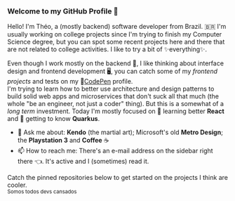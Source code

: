 ### Welcome to my GitHub Profile 👋

Hello! I'm Théo, a (mostly backend) software developer from Brazil. 🇧🇷
I'm usually working on college projects since I'm trying to finish my Computer Science degree, but you can spot some recent projects here and there that are not related to college activities. I like to try a bit of ✨everything✨.

Even though I work mostly on the backend 🧮, I like thinking about interface design and frontend development 🖥️, you can catch some of my _frontend projects_ and tests on my 🔗[CodePen](https://codepen.io/lightthe) profile.  
I'm trying to learn how to better use architecture and design patterns to build solid web apps and microservices that don't suck all that much (the whole "be an engineer, not just a coder" thing). But this is a somewhat of a _long term_ investment. Today I'm mostly focused on 🌱 learning better **React** and 👀 getting to know **Quarkus**.

- 💬 Ask me about: **Kendo** (the martial art); Microsoft's old **Metro Design**; the **Playstation 3** and **Coffee** ☕
- 📫 How to reach me: There's an e-mail address on the sidebar right there 👈. It's active and I (sometimes) read it.

Catch the pinned repositories below to get started on the projects I think are cooler.  
<sup>Somos todos devs cansados</sup>

<!--
**LightThe/LightThe** is a ✨ _special_ ✨ repository because its `README.md` (this file) appears on your GitHub profile.

Here are some ideas to get you started:

- 🔭 I’m currently working on ...
- 🌱 I’m currently learning ...
- 👯 I’m looking to collaborate on ...
- 🤔 I’m looking for help with ...
- 💬 Ask me about ...
- 📫 How to reach me: ...
- 😄 Pronouns: ...
- ⚡ Fun fact: ...
-->
